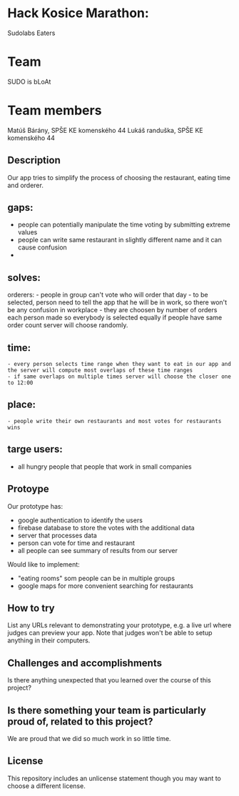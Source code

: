 # Hack Kosice Marathon: 
Sudolabs Eaters

# Team
SUDO is bLoAt

# Team members
Matúš Bárány, SPŠE KE komenského 44
Lukáš randuška, SPŠE KE komenského 44

## Description
Our app tries to simplify the process of choosing the restaurant, eating time and orderer.

## gaps:
  - people can potentially manipulate the time voting by submitting extreme values
  - people can write same restaurant in slightly different name and it can cause confusion 
  - 
## solves:
  orderers:
    - people in group can't vote who will order that day
    - to be selected, person need to tell the app that he will be in work, so there won't be any confusion in workplace
    - they are choosen by number of orders each person made so everybody is selected equally if people have same order count server will choose randomly.
## time:
    - every person selects time range when they want to eat in our app and the server will compute most overlaps of these time ranges
    - if same overlaps on multiple times server will choose the closer one to 12:00 
## place:
    - people write their own restaurants and most votes for restaurants wins

## targe users:
  - all hungry people that people that work in small companies


## Protoype
Our prototype has:
 - google authentication to identify the users
 - firebase database to store the votes with the additional data
 - server that processes data
 - person can vote for time and restaurant
 - all people can see summary of results from our server

Would like to implement:
 - "eating rooms" som people can be in multiple groups
 - google maps for more convenient searching for restaurants

## How to try
List any URLs relevant to demonstrating your prototype, e.g. a live url where judges can preview your app. Note that judges won't be able to setup anything in their computers.

## Challenges and accomplishments
Is there anything unexpected that you learned over the course of this project?

## Is there something your team is particularly proud of, related to this project?
We are proud that we did so much work in so little time.


## License
This repository includes an unlicense statement though you may want to choose a different license.
